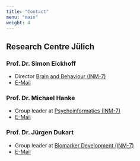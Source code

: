 ```yaml
---
title: "Contact"
menu: "main"
weight: 4
---
```



## Research Centre Jülich


### Prof. Dr. Simon Eickhoff
- Director [Brain and Behaviour (INM-7)](https://www.fz-juelich.de/en/inm/inm-7)
- [E-Mail](mailto:s.eickhoff&commat;fz-juelich&period;de)

### Prof. Dr. Michael Hanke
- Group leader at [Psychoinformatics (INM-7)](https://www.fz-juelich.de/en/inm/inm-7/research-groups/psychoinformatics)
- [E-Mail](mailto:m.hanke&commat;fz-juelich&period;de)

### Prof. Dr. Jürgen Dukart
- Group leader at [Biomarker Development (INM-7)](https://www.fz-juelich.de/en/inm/inm-7/research-groups/biomarker-development)
- [E-Mail](mailto:j.dukart&commat;fz-juelich&period;de)